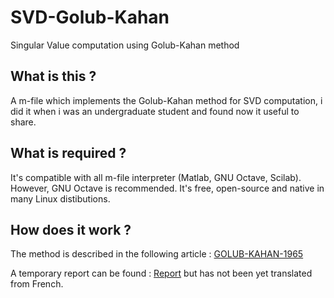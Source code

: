 # SVD-Golub-Kahan
Singular Value computation using Golub-Kahan method

## What is this ?

A m-file which implements the Golub-Kahan method for SVD computation, i did it when i was an undergraduate student and found now it useful to share.

## What is required ?

It's compatible with all m-file interpreter (Matlab, GNU Octave, Scilab).
However, GNU Octave is recommended. It's free, open-source and native in many Linux distibutions.

## How does it work ?

The method is described in the following article : [GOLUB-KAHAN-1965](./GOLUB-KAHAN-1965.pdf)

A temporary report can be found : [Report](./report.odt) but has not been yet translated from French.
